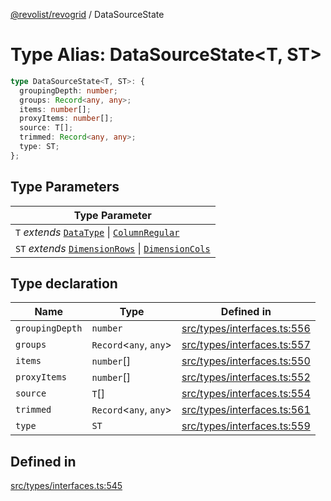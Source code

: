 [@revolist/revogrid](README.md) / DataSourceState

# Type Alias: DataSourceState\<T, ST\>

```ts
type DataSourceState<T, ST>: {
  groupingDepth: number;
  groups: Record<any, any>;
  items: number[];
  proxyItems: number[];
  source: T[];
  trimmed: Record<any, any>;
  type: ST;
};
```

## Type Parameters

| Type Parameter |
| ------ |
| `T` *extends* [`DataType`](TypeAlias.DataType.md) \| [`ColumnRegular`](Interface.ColumnRegular.md) |
| `ST` *extends* [`DimensionRows`](TypeAlias.DimensionRows.md) \| [`DimensionCols`](TypeAlias.DimensionCols.md) |

## Type declaration

| Name | Type | Defined in |
| ------ | ------ | ------ |
| `groupingDepth` | `number` | [src/types/interfaces.ts:556](https://github.com/revolist/revogrid/blob/786bfc578aeb724125d022c69d878eb830c54a23/src/types/interfaces.ts#L556) |
| `groups` | `Record`\<`any`, `any`\> | [src/types/interfaces.ts:557](https://github.com/revolist/revogrid/blob/786bfc578aeb724125d022c69d878eb830c54a23/src/types/interfaces.ts#L557) |
| `items` | `number`[] | [src/types/interfaces.ts:550](https://github.com/revolist/revogrid/blob/786bfc578aeb724125d022c69d878eb830c54a23/src/types/interfaces.ts#L550) |
| `proxyItems` | `number`[] | [src/types/interfaces.ts:552](https://github.com/revolist/revogrid/blob/786bfc578aeb724125d022c69d878eb830c54a23/src/types/interfaces.ts#L552) |
| `source` | `T`[] | [src/types/interfaces.ts:554](https://github.com/revolist/revogrid/blob/786bfc578aeb724125d022c69d878eb830c54a23/src/types/interfaces.ts#L554) |
| `trimmed` | `Record`\<`any`, `any`\> | [src/types/interfaces.ts:561](https://github.com/revolist/revogrid/blob/786bfc578aeb724125d022c69d878eb830c54a23/src/types/interfaces.ts#L561) |
| `type` | `ST` | [src/types/interfaces.ts:559](https://github.com/revolist/revogrid/blob/786bfc578aeb724125d022c69d878eb830c54a23/src/types/interfaces.ts#L559) |

## Defined in

[src/types/interfaces.ts:545](https://github.com/revolist/revogrid/blob/786bfc578aeb724125d022c69d878eb830c54a23/src/types/interfaces.ts#L545)
